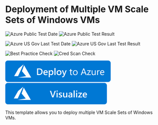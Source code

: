 # Deployment of Multiple VM Scale Sets of Windows VMs

![Azure Public Test Date](https://azurequickstartsservice.blob.core.windows.net/badges/301-multi-vmss-windows/PublicLastTestDate.svg)
![Azure Public Test Result](https://azurequickstartsservice.blob.core.windows.net/badges/301-multi-vmss-windows/PublicDeployment.svg)

![Azure US Gov Last Test Date](https://azurequickstartsservice.blob.core.windows.net/badges/301-multi-vmss-windows/FairfaxLastTestDate.svg)
![Azure US Gov Last Test Result](https://azurequickstartsservice.blob.core.windows.net/badges/301-multi-vmss-windows/FairfaxDeployment.svg)

![Best Practice Check](https://azurequickstartsservice.blob.core.windows.net/badges/301-multi-vmss-windows/BestPracticeResult.svg)
![Cred Scan Check](https://azurequickstartsservice.blob.core.windows.net/badges/301-multi-vmss-windows/CredScanResult.svg)

[![Deploy To Azure](https://raw.githubusercontent.com/Azure/azure-quickstart-templates/master/1-CONTRIBUTION-GUIDE/images/deploytoazure.svg?sanitize=true)]("https://portal.azure.com/#create/Microsoft.Template/uri/https%3A%2F%2Fraw.githubusercontent.com%2FAzure%2Fazure-quickstart-templates%2Fmaster%2F301-multi-vmss-windows%2Fazuredeploy.json")
[![Visualize](https://raw.githubusercontent.com/Azure/azure-quickstart-templates/master/1-CONTRIBUTION-GUIDE/images/visualizebutton.svg?sanitize=true)]("http://armviz.io/#/?load=https%3A%2F%2Fraw.githubusercontent.com%2FAzure%2Fazure-quickstart-templates%2Fmaster%2F301-multi-vmss-windows%2Fazuredeploy.json")

This template allows you to deploy multiple VM Scale Sets of Windows VMs.
